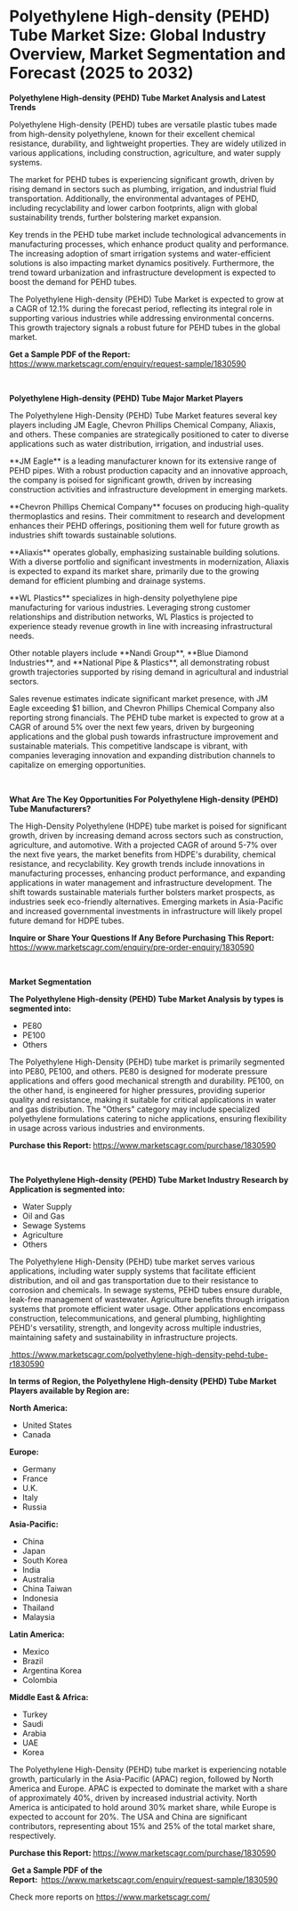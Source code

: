 <p><h1>Polyethylene High-density (PEHD) Tube Market Size: Global Industry Overview, Market Segmentation and Forecast (2025 to 2032)</h1></p><p><strong>Polyethylene High-density (PEHD) Tube Market Analysis and Latest Trends</strong></p>
<p><p>Polyethylene High-density (PEHD) tubes are versatile plastic tubes made from high-density polyethylene, known for their excellent chemical resistance, durability, and lightweight properties. They are widely utilized in various applications, including construction, agriculture, and water supply systems.</p><p>The market for PEHD tubes is experiencing significant growth, driven by rising demand in sectors such as plumbing, irrigation, and industrial fluid transportation. Additionally, the environmental advantages of PEHD, including recyclability and lower carbon footprints, align with global sustainability trends, further bolstering market expansion.</p><p>Key trends in the PEHD tube market include technological advancements in manufacturing processes, which enhance product quality and performance. The increasing adoption of smart irrigation systems and water-efficient solutions is also impacting market dynamics positively. Furthermore, the trend toward urbanization and infrastructure development is expected to boost the demand for PEHD tubes.</p><p>The Polyethylene High-density (PEHD) Tube Market is expected to grow at a CAGR of 12.1% during the forecast period, reflecting its integral role in supporting various industries while addressing environmental concerns. This growth trajectory signals a robust future for PEHD tubes in the global market.</p></p>
<p><strong>Get a Sample PDF of the Report:&nbsp;</strong> <a href="https://www.marketscagr.com/enquiry/request-sample/1830590?utm_campaign=2468&utm_medium=2&utm_source=Github&utm_content=ia&utm_term=03042025&utm_id=polyethylene-high-density-pehd-tube">https://www.marketscagr.com/enquiry/request-sample/1830590</a></p>
<p>&nbsp;</p>
<p><strong>Polyethylene High-density (PEHD) Tube Major Market Players</strong></p>
<p><p>The Polyethylene High-Density (PEHD) Tube Market features several key players including JM Eagle, Chevron Phillips Chemical Company, Aliaxis, and others. These companies are strategically positioned to cater to diverse applications such as water distribution, irrigation, and industrial uses.</p><p>**JM Eagle** is a leading manufacturer known for its extensive range of PEHD pipes. With a robust production capacity and an innovative approach, the company is poised for significant growth, driven by increasing construction activities and infrastructure development in emerging markets.</p><p>**Chevron Phillips Chemical Company** focuses on producing high-quality thermoplastics and resins. Their commitment to research and development enhances their PEHD offerings, positioning them well for future growth as industries shift towards sustainable solutions.</p><p>**Aliaxis** operates globally, emphasizing sustainable building solutions. With a diverse portfolio and significant investments in modernization, Aliaxis is expected to expand its market share, primarily due to the growing demand for efficient plumbing and drainage systems.</p><p>**WL Plastics** specializes in high-density polyethylene pipe manufacturing for various industries. Leveraging strong customer relationships and distribution networks, WL Plastics is projected to experience steady revenue growth in line with increasing infrastructural needs.</p><p>Other notable players include **Nandi Group**, **Blue Diamond Industries**, and **National Pipe & Plastics**, all demonstrating robust growth trajectories supported by rising demand in agricultural and industrial sectors.</p><p>Sales revenue estimates indicate significant market presence, with JM Eagle exceeding $1 billion, and Chevron Phillips Chemical Company also reporting strong financials. The PEHD tube market is expected to grow at a CAGR of around 5% over the next few years, driven by burgeoning applications and the global push towards infrastructure improvement and sustainable materials. This competitive landscape is vibrant, with companies leveraging innovation and expanding distribution channels to capitalize on emerging opportunities.</p></p>
<p>&nbsp;</p>
<p><strong>What Are The Key Opportunities For Polyethylene High-density (PEHD) Tube Manufacturers?</strong></p>
<p><p>The High-Density Polyethylene (HDPE) tube market is poised for significant growth, driven by increasing demand across sectors such as construction, agriculture, and automotive. With a projected CAGR of around 5-7% over the next five years, the market benefits from HDPE's durability, chemical resistance, and recyclability. Key growth trends include innovations in manufacturing processes, enhancing product performance, and expanding applications in water management and infrastructure development. The shift towards sustainable materials further bolsters market prospects, as industries seek eco-friendly alternatives. Emerging markets in Asia-Pacific and increased governmental investments in infrastructure will likely propel future demand for HDPE tubes.</p></p>
<p><strong>Inquire or Share Your Questions If Any Before Purchasing This Report:</strong> <a href="https://www.marketscagr.com/enquiry/pre-order-enquiry/1830590?utm_campaign=2468&utm_medium=2&utm_source=Github&utm_content=ia&utm_term=03042025&utm_id=polyethylene-high-density-pehd-tube">https://www.marketscagr.com/enquiry/pre-order-enquiry/1830590</a></p>
<p>&nbsp;</p>
<p><strong>Market Segmentation</strong></p>
<p><strong>The Polyethylene High-density (PEHD) Tube Market Analysis by types is segmented into:</strong></p>
<p><ul><li>PE80</li><li>PE100</li><li>Others</li></ul></p>
<p><p>The Polyethylene High-Density (PEHD) tube market is primarily segmented into PE80, PE100, and others. PE80 is designed for moderate pressure applications and offers good mechanical strength and durability. PE100, on the other hand, is engineered for higher pressures, providing superior quality and resistance, making it suitable for critical applications in water and gas distribution. The "Others" category may include specialized polyethylene formulations catering to niche applications, ensuring flexibility in usage across various industries and environments.</p></p>
<p><strong>Purchase this Report:&nbsp;</strong><a href="https://www.marketscagr.com/purchase/1830590?utm_campaign=2468&utm_medium=2&utm_source=Github&utm_content=ia&utm_term=03042025&utm_id=polyethylene-high-density-pehd-tube">https://www.marketscagr.com/purchase/1830590</a></p>
<p>&nbsp;</p>
<p><strong>The Polyethylene High-density (PEHD) Tube Market Industry Research by Application is segmented into:</strong></p>
<p><ul><li>Water Supply</li><li>Oil and Gas</li><li>Sewage Systems</li><li>Agriculture</li><li>Others</li></ul></p>
<p><p>The Polyethylene High-Density (PEHD) tube market serves various applications, including water supply systems that facilitate efficient distribution, and oil and gas transportation due to their resistance to corrosion and chemicals. In sewage systems, PEHD tubes ensure durable, leak-free management of wastewater. Agriculture benefits through irrigation systems that promote efficient water usage. Other applications encompass construction, telecommunications, and general plumbing, highlighting PEHD's versatility, strength, and longevity across multiple industries, maintaining safety and sustainability in infrastructure projects.</p></p>
<p><a href="https://www.marketscagr.com/polyethylene-high-density-pehd-tube-r1830590?utm_campaign=2468&utm_medium=2&utm_source=Github&utm_content=ia&utm_term=03042025&utm_id=polyethylene-high-density-pehd-tube">&nbsp;https://www.marketscagr.com/polyethylene-high-density-pehd-tube-r1830590</a></p>
<p><strong>In terms of Region, the Polyethylene High-density (PEHD) Tube Market Players available by Region are:</strong></p>
<p>
    <p> <strong> North America: </strong>
        <ul>
            <li>United States</li>
            <li>Canada</li>
        </ul>
        </p> 
    <p> <strong> Europe: </strong>
        <ul>
            <li>Germany</li>
            <li>France</li>
            <li>U.K.</li>
            <li>Italy</li>
            <li>Russia</li>
        </ul>
        </p> 
    <p> <strong> Asia-Pacific: </strong>
        <ul>
            <li>China</li>
            <li>Japan</li>
            <li>South Korea</li>
            <li>India</li>
            <li>Australia</li>
            <li>China Taiwan</li>
            <li>Indonesia</li>
            <li>Thailand</li>
            <li>Malaysia</li>
        </ul>
        </p> 
    <p> <strong> Latin America: </strong>
        <ul>
            <li>Mexico</li>
            <li>Brazil</li>
            <li>Argentina Korea</li>
            <li>Colombia</li>
        </ul>
        </p> 
    <p> <strong> Middle East & Africa: </strong>
        <ul>
            <li>Turkey</li>
            <li>Saudi</li>
            <li>Arabia</li>
            <li>UAE</li>
            <li>Korea</li>
        </ul>
    </p>
    </p>
<p><p>The Polyethylene High-Density (PEHD) tube market is experiencing notable growth, particularly in the Asia-Pacific (APAC) region, followed by North America and Europe. APAC is expected to dominate the market with a share of approximately 40%, driven by increased industrial activity. North America is anticipated to hold around 30% market share, while Europe is expected to account for 20%. The USA and China are significant contributors, representing about 15% and 25% of the total market share, respectively.</p></p>
<p><strong>Purchase this Report: </strong><a href="https://www.marketscagr.com/purchase/1830590?utm_campaign=2468&utm_medium=2&utm_source=Github&utm_content=ia&utm_term=03042025&utm_id=polyethylene-high-density-pehd-tube">https://www.marketscagr.com/purchase/1830590</a></p>
<p>&nbsp;<strong>Get a Sample PDF of the Report:&nbsp;&nbsp;</strong><a href="https://www.marketscagr.com/enquiry/request-sample/1830590?utm_campaign=2468&utm_medium=2&utm_source=Github&utm_content=ia&utm_term=03042025&utm_id=polyethylene-high-density-pehd-tube">https://www.marketscagr.com/enquiry/request-sample/1830590</a></p>
<p><strong></strong></p>
<p>Check more reports on <a href="https://www.marketscagr.com/?utm_campaign=2468&utm_medium=2&utm_source=Github&utm_content=ia&utm_term=03042025&utm_id=polyethylene-high-density-pehd-tube">https://www.marketscagr.com/</a></p>